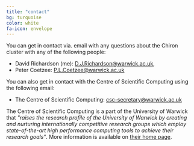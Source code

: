 ```yaml
---
title: "contact"
bg: turquoise
color: white
fa-icon: envelope
---
```


You can get in contact via. email with any questions about the Chiron cluster with any of the following people:

* David Richardson (me): [D.J.Richardson@warwick.ac.uk](mailto:d.j.richardson@warwick.ac.uk),
* Peter Coetzee: [P.L.Coetzee@warwick.ac.uk](mailto:P.L.Coetzee@warwick.ac.uk)

You can also get in contact with the Centre of Scientific Computing using the following email:

* The Centre of Scientific Computing: [csc-secretary@warwick.ac.uk](mailto:csc-secretary@warwick.ac.uk)

The Centre of Scientific Computing is a part of the University of Warwick that _"raises the research profile of the University of Warwick by creating and nurturing internationally competitive research groups which employ state-of-the-art high performance computing tools to achieve their research goals"_. More information is available on [their home page](http://www2.warwick.ac.uk/fac/sci/csc/).